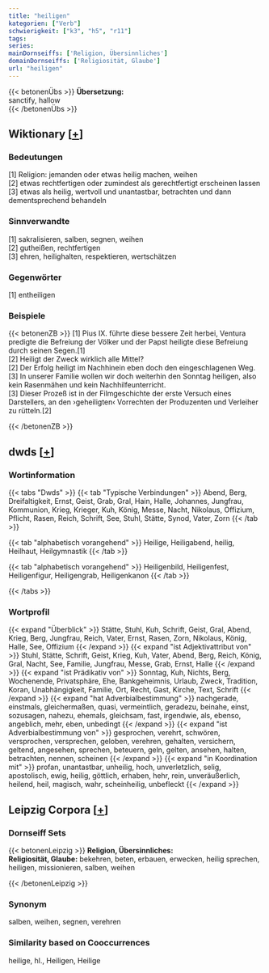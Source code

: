 ```yaml
---
title: "heiligen"
kategorien: ["Verb"]
schwierigkeit: ["k3", "h5", "r11"]
tags:
series:
mainDornseiffs: ['Religion, Übersinnliches']
domainDornseiffs: ['Religiosität, Glaube']
url: "heiligen"
---
```


{{< betonenÜbs >}}
**Übersetzung:**  
sanctify, hallow  
{{< /betonenÜbs >}}

## Wiktionary [[+](https://de.wiktionary.org/wiki/heiligen)]

### Bedeutungen
[1] Religion: jemanden oder etwas heilig machen, weihen  
[2] etwas rechtfertigen oder zumindest als gerechtfertigt erscheinen lassen  
[3] etwas als heilig, wertvoll und unantastbar, betrachten und dann dementsprechend behandeln  

### Sinnverwandte
[1] sakralisieren, salben, segnen, weihen  
[2] gutheißen, rechtfertigen  
[3] ehren, heilighalten, respektieren, wertschätzen  

### Gegenwörter
[1] entheiligen  

### Beispiele
{{< betonenZB >}}
[1] Pius IX. führte diese bessere Zeit herbei, Ventura predigte die Befreiung der Völker und der Papst heiligte diese Befreiung durch seinen Segen.[1]  
[2] Heiligt der Zweck wirklich alle Mittel?  
[2] Der Erfolg heiligt im Nachhinein eben doch den eingeschlagenen Weg.  
[3] In unserer Familie wollen wir doch weiterhin den Sonntag heiligen, also kein Rasenmähen und kein Nachhilfeunterricht.  
[3] Dieser Prozeß ist in der Filmgeschichte der erste Versuch eines Darstellers, an den ›geheiligten‹ Vorrechten der Produzenten und Verleiher zu rütteln.[2]  

{{< /betonenZB >}}


## dwds [[+](https://www.dwds.de/wb/heiligen)]

### Wortinformation
{{< tabs "Dwds" >}}
{{< tab "Typische Verbindungen" >}}
Abend, Berg, Dreifaltigkeit, Ernst, Geist, Grab, Gral, Hain, Halle, Johannes, Jungfrau, Kommunion, Krieg, Krieger, Kuh, König, Messe, Nacht, Nikolaus, Offizium, Pflicht, Rasen, Reich, Schrift, See, Stuhl, Stätte, Synod, Vater, Zorn
{{< /tab >}}

{{< tab "alphabetisch vorangehend" >}}
Heilige, Heiligabend, heilig, Heilhaut, Heilgymnastik
{{< /tab >}}

{{< tab "alphabetisch vorangehend" >}}
Heiligenbild, Heiligenfest, Heiligenfigur, Heiligengrab, Heiligenkanon
{{< /tab >}}

{{< /tabs >}}

### Wortprofil
{{< expand "Überblick" >}} Stätte, Stuhl, Kuh, Schrift, Geist, Gral, Abend, Krieg, Berg, Jungfrau, Reich, Vater, Ernst, Rasen, Zorn, Nikolaus, König, Halle, See, Offizium {{< /expand >}}
{{< expand "ist Adjektivattribut von" >}} Stuhl, Stätte, Schrift, Geist, Krieg, Kuh, Vater, Abend, Berg, Reich, König, Gral, Nacht, See, Familie, Jungfrau, Messe, Grab, Ernst, Halle {{< /expand >}}
{{< expand "ist Prädikativ von" >}} Sonntag, Kuh, Nichts, Berg, Wochenende, Privatsphäre, Ehe, Bankgeheimnis, Urlaub, Zweck, Tradition, Koran, Unabhängigkeit, Familie, Ort, Recht, Gast, Kirche, Text, Schrift {{< /expand >}}
{{< expand "hat Adverbialbestimmung" >}} nachgerade, einstmals, gleichermaßen, quasi, vermeintlich, geradezu, beinahe, einst, sozusagen, nahezu, ehemals, gleichsam, fast, irgendwie, als, ebenso, angeblich, mehr, eben, unbedingt {{< /expand >}}
{{< expand "ist Adverbialbestimmung von" >}} gesprochen, verehrt, schwören, versprochen, versprechen, geloben, verehren, gehalten, versichern, geltend, angesehen, sprechen, beteuern, geln, gelten, ansehen, halten, betrachten, nennen, scheinen {{< /expand >}}
{{< expand "in Koordination mit" >}} profan, unantastbar, unheilig, hoch, unverletzlich, selig, apostolisch, ewig, heilig, göttlich, erhaben, hehr, rein, unveräußerlich, heilend, heil, magisch, wahr, scheinheilig, unbefleckt {{< /expand >}}

## Leipzig Corpora [[+](https://corpora.uni-leipzig.de/en/res?word=heiligen&corpusId=deu_newscrawl-public_2018)]

### Dornseiff Sets
{{< betonenLeipzig >}}
**Religion, Übersinnliches:**  
**Religiosität, Glaube:** bekehren, beten, erbauen, erwecken, heilig sprechen, heiligen, missionieren, salben, weihen  

{{< /betonenLeipzig >}}

### Synonym
salben, weihen, segnen, verehren


### Similarity based on Cooccurrences
heilige, hl., Heiligen, Heilige

